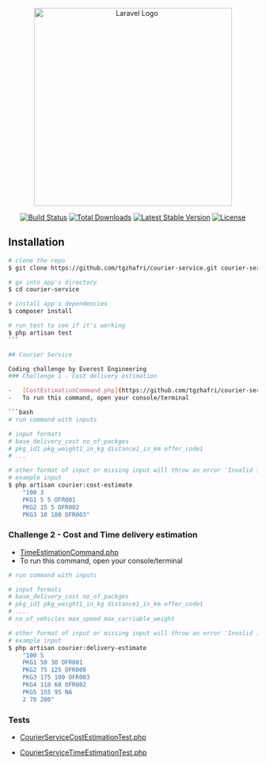 <p align="center"><a href="https://laravel.com" target="_blank"><img src="https://raw.githubusercontent.com/laravel/art/master/logo-lockup/5%20SVG/2%20CMYK/1%20Full%20Color/laravel-logolockup-cmyk-red.svg" width="400" alt="Laravel Logo"></a></p>

<p align="center">
<a href="https://github.com/laravel/framework/actions"><img src="https://github.com/laravel/framework/workflows/tests/badge.svg" alt="Build Status"></a>
<a href="https://packagist.org/packages/laravel/framework"><img src="https://img.shields.io/packagist/dt/laravel/framework" alt="Total Downloads"></a>
<a href="https://packagist.org/packages/laravel/framework"><img src="https://img.shields.io/packagist/v/laravel/framework" alt="Latest Stable Version"></a>
<a href="https://packagist.org/packages/laravel/framework"><img src="https://img.shields.io/packagist/l/laravel/framework" alt="License"></a>
</p>

## Installation

````bash
# clone the repo
$ git clone https://github.com/tgzhafri/courier-service.git courier-service

# go into app's directory
$ cd courier-service

# install app's dependencies
$ composer install

# run test to see if it's working
$ php artisan test
```

## Courier Service

Coding challenge by Everest Engineering
### Challenge 1 - Cost delivery estimation

-   [CostEstimationCommand.php](https://github.com/tgzhafri/courier-service/blob/main/app/Console/Commands/CostEstimationCommand.php)
-   To run this command, open your console/terminal

```bash
# run command with inputs

# input formats
# base_delivery_cost no_of_packges
# pkg_id1 pkg_weight1_in_kg distance1_in_km offer_code1
# ...

# other format of input or missing input will throw an error 'Invalid input'
# example input
$ php artisan courier:cost-estimate
    "100 3
    PKG1 5 5 OFR001
    PKG2 15 5 OFR002
    PKG3 10 100 OFR003"
````

### Challenge 2 - Cost and Time delivery estimation

-   [TimeEstimationCommand.php](https://github.com/tgzhafri/courier-service/blob/main/app/Console/Commands/TimeEstimationCommand.php)
-   To run this command, open your console/terminal

```bash
# run command with inputs

# input formats
# base_delivery_cost no_of_packges
# pkg_id1 pkg_weight1_in_kg distance1_in_km offer_code1
# ....
# no_of_vehicles max_speed max_carriable_weight

# other format of input or missing input will throw an error 'Invalid input'
# example input
$ php artisan courier:delivery-estimate
    "100 5
    PKG1 50 30 OFR001
    PKG2 75 125 OFR008
    PKG3 175 100 OFR003
    PKG4 110 60 OFR002
    PKG5 155 95 NA
    2 70 200"
```

### Tests

-   [CourierServiceCostEstimationTest.php](https://github.com/tgzhafri/courier-service/blob/main/tests/Feature/CourierServiceCostEstimationTest.php)

-   [CourierServiceTimeEstimationTest.php](https://github.com/tgzhafri/courier-service/blob/main/tests/Feature/CourierServiceTimeEstimationTest.php)

```

```
